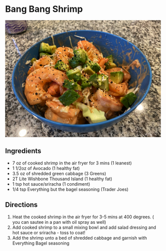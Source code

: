 # Bang Bang Shrimp

![Bang Bang Shrimp](images/Bang%20Bang%20Shrimp.jpeg)

## Ingredients

* 7 oz of cooked shrimp in the air fryer for 3 mins (1 leanest)
* 1 1/2oz of Avocado (1 healthy fat) 
* 3.5 oz of shredded green cabbage (3 Greens) 
* 2T Lite Wishbone Thousand Island (1 healthy fat) 
* 1 tsp hot sauce/sriracha (1 condiment) 
* 1/4 tsp Everything but the bagel seasoning (Trader Joes)

## Directions
1. Heat the cooked shrimp in the air fryer for 3-5 mins at 400 degrees.  ( you can sautee in a pan with oil spray as well)
2. Add cooked shrimp to a small mixing bowl and add salad dressing and hot sauce or sriracha - toss to coat!
3. Add the shrimp unto a bed of shredded cabbage and garnish with Everything Bagel seasoning

